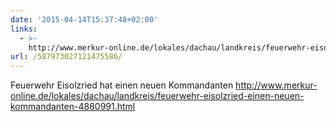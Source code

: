 ```yaml
---
date: '2015-04-14T15:37:48+02:00'
links:
  - >-
    http://www.merkur-online.de/lokales/dachau/landkreis/feuerwehr-eisolzried-einen-neuen-kommandanten-4880991.html
url: /587973027121475586/
---
```

Feuerwehr Eisolzried hat einen neuen Kommandanten http://www.merkur-online.de/lokales/dachau/landkreis/feuerwehr-eisolzried-einen-neuen-kommandanten-4880991.html
